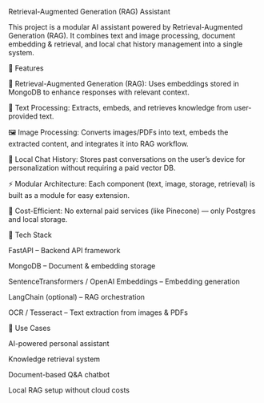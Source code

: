 Retrieval-Augmented Generation (RAG) Assistant

This project is a modular AI assistant powered by Retrieval-Augmented Generation (RAG). It combines text and image processing, document embedding & retrieval, and local chat history management into a single system.

🚀 Features

🔎 Retrieval-Augmented Generation (RAG): Uses embeddings stored in MongoDB to enhance responses with relevant context.

📝 Text Processing: Extracts, embeds, and retrieves knowledge from user-provided text.

🖼 Image Processing: Converts images/PDFs into text, embeds the extracted content, and integrates it into RAG workflow.

💾 Local Chat History: Stores past conversations on the user’s device for personalization without requiring a paid vector DB.

⚡ Modular Architecture: Each component (text, image, storage, retrieval) is built as a module for easy extension.

🔐 Cost-Efficient: No external paid services (like Pinecone) — only Postgres and local storage.

📂 Tech Stack

FastAPI – Backend API framework

MongoDB – Document & embedding storage

SentenceTransformers / OpenAI Embeddings – Embedding generation

LangChain (optional) – RAG orchestration

OCR / Tesseract – Text extraction from images & PDFs

🎯 Use Cases

AI-powered personal assistant

Knowledge retrieval system

Document-based Q&A chatbot

Local RAG setup without cloud costs
